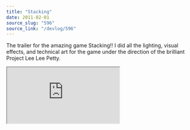 ```yaml
---
title: "Stacking"
date: 2011-02-01
source_slug: "596"
source_link: "/devlog/596"
---
```


The trailer for the amazing game Stacking!! I did all the lighting, visual effects, and technical art for the game under the direction of the brilliant Project Lee Lee Petty.

<div class="experience-video">
  <iframe
    src="https://player.vimeo.com/video/90606006?wmode=opaque&api=1"
    title="Stacking Trailer"
    allow="autoplay; fullscreen; picture-in-picture"
    allowfullscreen
    loading="lazy"
  ></iframe>
</div>
